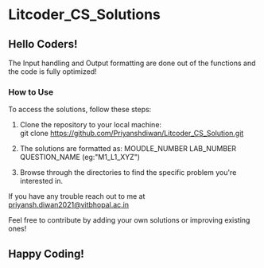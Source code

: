 # Litcoder_CS_Solutions
<h2>Hello Coders! </h2>
The Input handling and Output formatting are done out of the functions and the code is fully optimized!
<h3>How to Use</h3>
To access the solutions, follow these steps:

1. Clone the repository to your local machine:<br>
   git clone https://github.com/Priyanshdiwan/Litcoder_CS_Solution.git
   
2. The solutions are formatted as: MOUDLE_NUMBER LAB_NUMBER QUESTION_NAME (eg:"M1_L1_XYZ")
   
3. Browse through the directories to find the specific problem you're interested in.

If you have any trouble reach out to me at priyansh.diwan2021@vitbhopal.ac.in

Feel free to contribute by adding your own solutions or improving existing ones!<be>
<h2>Happy Coding!</h2>

